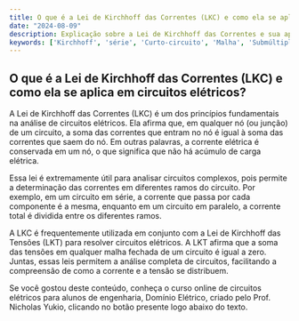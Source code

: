 ```yaml
---
title: O que é a Lei de Kirchhoff das Correntes (LKC) e como ela se aplica em circuitos elétricos?
date: "2024-08-09"
description: Explicação sobre a Lei de Kirchhoff das Correntes e sua aplicação em circuitos elétricos.
keywords: ['Kirchhoff', 'série', 'Curto-circuito', 'Malha', 'Submúltiplo', 'Circuito', 'Associação']
---
```


## O que é a Lei de Kirchhoff das Correntes (LKC) e como ela se aplica em circuitos elétricos?

A Lei de Kirchhoff das Correntes (LKC) é um dos princípios fundamentais na análise de circuitos elétricos. Ela afirma que, em qualquer nó (ou junção) de um circuito, a soma das correntes que entram no nó é igual à soma das correntes que saem do nó. Em outras palavras, a corrente elétrica é conservada em um nó, o que significa que não há acúmulo de carga elétrica.

Essa lei é extremamente útil para analisar circuitos complexos, pois permite a determinação das correntes em diferentes ramos do circuito. Por exemplo, em um circuito em série, a corrente que passa por cada componente é a mesma, enquanto em um circuito em paralelo, a corrente total é dividida entre os diferentes ramos.

A LKC é frequentemente utilizada em conjunto com a Lei de Kirchhoff das Tensões (LKT) para resolver circuitos elétricos. A LKT afirma que a soma das tensões em qualquer malha fechada de um circuito é igual a zero. Juntas, essas leis permitem a análise completa de circuitos, facilitando a compreensão de como a corrente e a tensão se distribuem.

Se você gostou deste conteúdo, conheça o curso online de circuitos elétricos para alunos de engenharia, Domínio Elétrico, criado pelo Prof. Nicholas Yukio, clicando no botão presente logo abaixo do texto.